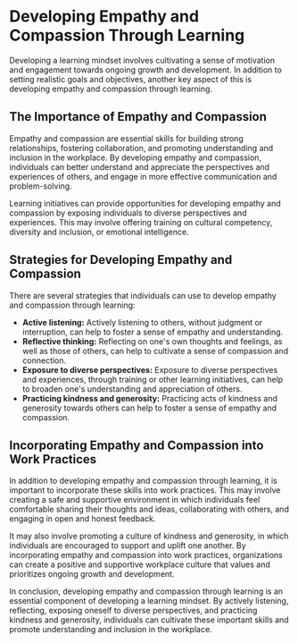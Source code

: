 Developing Empathy and Compassion Through Learning
============================================================================================

Developing a learning mindset involves cultivating a sense of motivation and engagement towards ongoing growth and development. In addition to setting realistic goals and objectives, another key aspect of this is developing empathy and compassion through learning.

The Importance of Empathy and Compassion
----------------------------------------

Empathy and compassion are essential skills for building strong relationships, fostering collaboration, and promoting understanding and inclusion in the workplace. By developing empathy and compassion, individuals can better understand and appreciate the perspectives and experiences of others, and engage in more effective communication and problem-solving.

Learning initiatives can provide opportunities for developing empathy and compassion by exposing individuals to diverse perspectives and experiences. This may involve offering training on cultural competency, diversity and inclusion, or emotional intelligence.

Strategies for Developing Empathy and Compassion
------------------------------------------------

There are several strategies that individuals can use to develop empathy and compassion through learning:

* **Active listening:** Actively listening to others, without judgment or interruption, can help to foster a sense of empathy and understanding.
* **Reflective thinking:** Reflecting on one's own thoughts and feelings, as well as those of others, can help to cultivate a sense of compassion and connection.
* **Exposure to diverse perspectives:** Exposure to diverse perspectives and experiences, through training or other learning initiatives, can help to broaden one's understanding and appreciation of others.
* **Practicing kindness and generosity:** Practicing acts of kindness and generosity towards others can help to foster a sense of empathy and compassion.

Incorporating Empathy and Compassion into Work Practices
--------------------------------------------------------

In addition to developing empathy and compassion through learning, it is important to incorporate these skills into work practices. This may involve creating a safe and supportive environment in which individuals feel comfortable sharing their thoughts and ideas, collaborating with others, and engaging in open and honest feedback.

It may also involve promoting a culture of kindness and generosity, in which individuals are encouraged to support and uplift one another. By incorporating empathy and compassion into work practices, organizations can create a positive and supportive workplace culture that values and prioritizes ongoing growth and development.

In conclusion, developing empathy and compassion through learning is an essential component of developing a learning mindset. By actively listening, reflecting, exposing oneself to diverse perspectives, and practicing kindness and generosity, individuals can cultivate these important skills and promote understanding and inclusion in the workplace.
